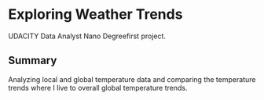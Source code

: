 # Exploring Weather Trends
UDACITY Data Analyst Nano Degreefirst project.

## Summary

Analyzing local and global temperature data and comparing the temperature trends where I live to overall global temperature trends.
